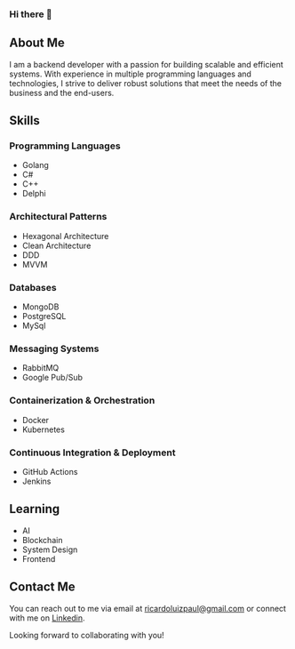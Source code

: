 ### Hi there 👋

<!--
**rlpaul93/rlpaul93** is a ✨ _special_ ✨ repository because its `README.md` (this file) appears on your GitHub profile.

Here are some ideas to get you started:

- 🔭 I’m currently working with Golang, PostgreSQL, MongoDB, Redis, RabbitMQ, Docker, Kubernetes, Hexagonal Architecture, Clean Architecture, DDD
- 🌱 I’m currently learning ...
- 👯 I’m looking to collaborate on ...
- 🤔 I’m looking for help with ...
- 💬 Ask me about ...
- 📫 How to reach me: ...
- 😄 Pronouns: ...
- ⚡ Fun fact: ...
-->


## About Me

I am a backend developer with a passion for building scalable and efficient systems. With experience in multiple programming languages and technologies, I strive to deliver robust solutions that meet the needs of the business and the end-users.

## Skills

### Programming Languages
- Golang
- C#
- C++
- Delphi
  
### Architectural Patterns
- Hexagonal Architecture
- Clean Architecture
- DDD
- MVVM

### Databases
- MongoDB
- PostgreSQL
- MySql

### Messaging Systems
- RabbitMQ
- Google Pub/Sub

### Containerization & Orchestration
- Docker
- Kubernetes

### Continuous Integration & Deployment
- GitHub Actions
- Jenkins


## Learning
- AI
- Blockchain
- System Design
- Frontend
<!--
## Projects

Here are a few projects I've worked on:

1. [Project Name](link-to-project): Brief description of the project.
2. [Project Name](link-to-project): Brief description of the project.
3. [Project Name](link-to-project): Brief description of the project.

Feel free to check out my GitHub profile for more projects and contributions.
-->
## Contact Me

You can reach out to me via email at [ricardoluizpaul@gmail.com](mailto:ricardoluizpaul@gmail.com) or connect with me on [Linkedin](https://www.linkedin.com/in/yourprofile/).

Looking forward to collaborating with you!

